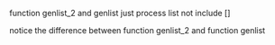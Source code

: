 
function genlist_2 and genlist just process list not include []

notice the difference between function genlist_2 and function genlist
